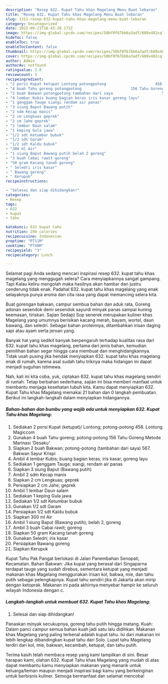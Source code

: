 ```yaml
---
description: "Resep 632. Kupat Tahu khas Magelang Menu Buat lebaran"
title: "Resep 632. Kupat Tahu khas Magelang Menu Buat lebaran"
slug: 1311-resep-632-kupat-tahu-khas-magelang-menu-buat-lebaran
category: Uncategorized
date: 2022-09-21T16:43:20.172Z
image: https://img-global.cpcdn.com/recipes/50bf0f67bb6a3adf/680x482cq70/632-kupat-tahu-khas-magelang-foto-resep-utama.jpg
hideToc: false
enableToc: true
enableTocContent: false
thumbnail: https://img-global.cpcdn.com/recipes/50bf0f67bb6a3adf/680x482cq70/632-kupat-tahu-khas-magelang-foto-resep-utama.jpg
cover: https://img-global.cpcdn.com/recipes/50bf0f67bb6a3adf/680x482cq70/632-kupat-tahu-khas-magelang-foto-resep-utama.jpg
author: Admin
authorAv: notfound
ratingvalue: 3.8
reviewcount: 3
recipeingredient:
- "2 porsi Kupat ketupat Lontong potongpotong                      458 Lontong Magiccom"
- "4 buah Tahu goreng potongpotong                      156 Tahu Goreng Metode Marinasi Desaku"
- "2 buah Bakwan potongpotong tambahan dari saya                      567 Bakwan Sayur Krispi"
- "4 lembar Kubis buang bagian keras iris kasar goreng layu"
- "1 genggam Tauge siangi rendam air panas"
- "3 siung Baput Bawang putih"
- "2 sdm Kecap manis"
- "2 cm Lengkuas geprek"
- "2 cm Jahe geprek"
- "1 lembar Daun salam"
- "1 keping Gula jawa"
- "1/2 sdt Ketumbar bubuk"
- "1/2 sdt Garam"
- "1/2 sdt Kaldu bubuk"
- "300 ml Air"
- "1 siung Baput Bawang putih belah 2 goreng"
- "3 buah Cabai rawit goreng"
- "50 gram Kacang tanah goreng"
- " Seledri iris kasar"
- " Bawang goreng"
- " Kerupuk"
recipeinstructions:

- "Selesai dan siap dihidangkan!"
categories:
- Resep
tags:
- 632
- kupat
- tahu

katakunci: 632 kupat tahu 
nutrition: 294 calories
recipecuisine: Indonesian
preptime: "PT11M"
cooktime: "PT40M"
recipeyield: "3"
recipecategory: Lunch

---
```



Selamat pagi Anda sedang mencari inspirasi resep 632. kupat tahu khas magelang yang menggugah selera? Cara menyiapkannya sangat gampang. Tapi Kalau keliru mengolah maka hasilnya akan hambar dan justru cenderung tidak enak. Padahal 632. kupat tahu khas magelang yang enak selayaknya punya aroma dan cita rasa yang dapat memancing selera kita.


Buat gorengan bakwan, campur sembua bahan dan aduk rata, Goreng adonan sesendok demi sesendok sayurdi minyak panas sampai kuning keemasan, tiriskan. Sajian Sedap) Sop senerek merupakan kuliner khas Magelang yang umumnya berisikan kacang merah, bayam, wortel, daun bawang, dan seledri. Sebagai bahan proteinnya, ditambahkan irisan daging sapi atau ayam serta jeroan yang.

Banyak hal yang sedikit banyak berpengaruh terhadap kualitas rasa dari 632. kupat tahu khas magelang, pertama dari jenis bahan, kemudian pemilihan bahan segar hingga cara membuat dan menghidangkannya. Tidak usah pusing jika hendak menyiapkan 632. kupat tahu khas magelang enak di rumah, karena asal sudah tahu triknya maka hidangan ini dapat menjadi suguhan istimewa.


Nah, kali ini kita coba, yuk, ciptakan 632. kupat tahu khas magelang sendiri di rumah. Tetap berbahan sederhana, sajian ini bisa memberi manfaat untuk membantu menjaga kesehatan tubuh kita. Kamu dapat menyiapkan 632. Kupat Tahu khas Magelang memakai 21 bahan dan 0 langkah pembuatan. Berikut ini langkah-langkah dalam menyiapkan hidangannya.

<!--inarticleads1-->

##### Bahan-bahan dan bumbu yang wajib ada untuk menyiapkan 632. Kupat Tahu khas Magelang:

1. Sediakan 2 porsi Kupat (ketupat)/ Lontong; potong-potong                      458. Lontong Magiccom
1. Gunakan 4 buah Tahu goreng; potong-potong                      156 Tahu Goreng Metode Marinasi &#39;Desaku&#39;
1. Siapkan 2 buah Bakwan; potong-potong (tambahan dari saya)                      567. Bakwan Sayur Krispi
1. Ambil 4 lembar Kubis; buang bagian keras, iris kasar, goreng layu
1. Sediakan 1 genggam Tauge; siangi, rendam air panas
1. Siapkan 3 siung Baput (Bawang putih)
1. Ambil 2 sdm Kecap manis
1. Siapkan 2 cm Lengkuas; geprek
1. Persiapkan 2 cm Jahe; geprek
1. Ambil 1 lembar Daun salam
1. Sediakan 1 keping Gula jawa
1. Sediakan 1/2 sdt Ketumbar bubuk
1. Gunakan 1/2 sdt Garam
1. Persiapkan 1/2 sdt Kaldu bubuk
1. Siapkan 300 ml Air
1. Ambil 1 siung Baput (Bawang putih); belah 2, goreng
1. Ambil 3 buah Cabai rawit; goreng
1. Siapkan 50 gram Kacang tanah goreng
1. Gunakan  Seledri; iris kasar
1. Persiapkan  Bawang goreng
1. Siapkan  Kerupuk


Kupat Tahu Pak Pangat berlokasi di Jalan Panembahan Senopati, Kecamatan. Bahan Bakwan: Jika kupat yang berasal dari Singaparna terdapat tauge yang sudah direbus, sementara ketupat yang menjadi makanan khas Magelang menggunakan irisan kol, bakwa, mie, dan tahu putih sebagai pelengkapnya. Kupat tahu sendiri jika di Jakarta akan mirip dengan ketoprak. Makanan ini pada akhirnya menyebar hampir ke seluruh wilayah Indonesia dengan c. 

<!--inarticleads2-->

##### Langkah-langkah untuk membuat 632. Kupat Tahu khas Magelang:


1. Selesai dan siap dihidangkan!

Panaskan minyak secukupnya, goreng tahu putih hingga matang. Kuah: Dalam panci campur semua bahan kuah jadi satu lalu didihkan. Makanan khas Magelang yang paling terkenal adalah kupat tahu. Isi dari makanan ini lebih lengkap dibandingkan kupat tahu dari Solo. Lupat tahu Magelang terdiri dari kol, mie, bakwan, kecambah, ketupat, dan tahu putih. 

Terima kasih telah membaca resep yang kami tampilkan di sini. Besar harapan kami, olahan 632. Kupat Tahu khas Magelang yang mudah di atas dapat membantu kamu menyiapkan makanan yang menarik untuk keluarga/teman maupun menjadi inspirasi bagi kamu yang berkeinginan untuk berbisnis kuliner. Semoga bermanfaat dan selamat mencoba!
